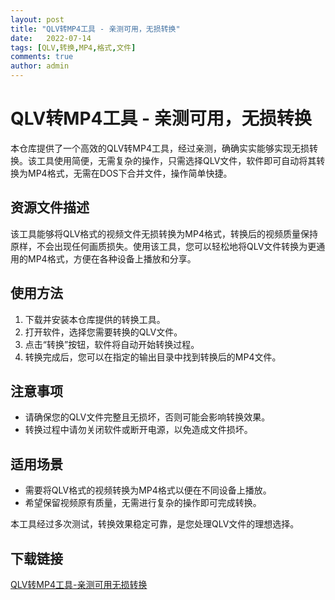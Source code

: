 ```yaml
---
layout: post
title: "QLV转MP4工具 - 亲测可用，无损转换"
date:   2022-07-14
tags: [QLV,转换,MP4,格式,文件]
comments: true
author: admin
---
```

# QLV转MP4工具 - 亲测可用，无损转换

本仓库提供了一个高效的QLV转MP4工具，经过亲测，确确实实能够实现无损转换。该工具使用简便，无需复杂的操作，只需选择QLV文件，软件即可自动将其转换为MP4格式，无需在DOS下合并文件，操作简单快捷。

## 资源文件描述

该工具能够将QLV格式的视频文件无损转换为MP4格式，转换后的视频质量保持原样，不会出现任何画质损失。使用该工具，您可以轻松地将QLV文件转换为更通用的MP4格式，方便在各种设备上播放和分享。

## 使用方法

1. 下载并安装本仓库提供的转换工具。
2. 打开软件，选择您需要转换的QLV文件。
3. 点击“转换”按钮，软件将自动开始转换过程。
4. 转换完成后，您可以在指定的输出目录中找到转换后的MP4文件。

## 注意事项

- 请确保您的QLV文件完整且无损坏，否则可能会影响转换效果。
- 转换过程中请勿关闭软件或断开电源，以免造成文件损坏。

## 适用场景

- 需要将QLV格式的视频转换为MP4格式以便在不同设备上播放。
- 希望保留视频原有质量，无需进行复杂的操作即可完成转换。

本工具经过多次测试，转换效果稳定可靠，是您处理QLV文件的理想选择。

## 下载链接

[QLV转MP4工具-亲测可用无损转换](https://pan.quark.cn/s/0c83cc9111b2)